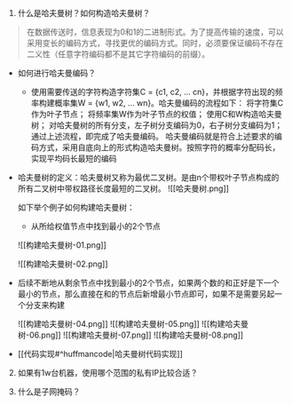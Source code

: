 
1. 什么是哈夫曼树？如何构造哈夫曼树？
> 在数据传送时，信息表现为0和1的二进制形式。为了提高传输的速度，可以采用变长的编码方式，寻找更优的编码方式。同时，必须要保证编码不存在二义性（任意字符编码都不是其它字符编码的前缀）。
- 如何进行哈夫曼编码？

    - 使用需要传送的字符构造字符集C = {c1, c2, ... cn}，并根据字符出现的频率构建概率集W = {w1, w2, ... wn}。哈夫曼编码的流程如下：
        将字符集C作为叶子节点；
        将频率集W作为叶子节点的权值；
        使用C和W构造哈夫曼树；
        对哈夫曼树的所有分支，左子树分支编码为0，右子树分支编码为1；
        通过上述流程，即完成了哈夫曼编码。
		哈夫曼编码就是符合上述要求的编码方式，采用自底向上的形式构造哈夫曼树。按照字符的概率分配码长，实现平均码长最短的编码

- 哈夫曼树的定义：哈夫曼树又称为最优二叉树。是由n个带权叶子节点构成的所有二叉树中带权路径长度最短的二叉树。
  ![[哈夫曼树.png]]
  
  如下举个例子如何构建哈夫曼树：
  - 从所给权值节点中找到最小的2个节点
    
  ![[构建哈夫曼树-01.png]]

  ![[构建哈夫曼树-02.png]]
- 后续不断地从剩余节点中找到最小的2个节点，如果两个数的和正好是下一个最小的节点，那么直接在和的节点后新增最小节点即可，如果不是需要另起一个分支来构建
  
  ![[构建哈夫曼树-04.png]]
  ![[构建哈夫曼树-05.png]]
  ![[构建哈夫曼树-06.png]]
  ![[构建哈夫曼树-07.png]]
  ![[构建哈夫曼树-08.png]]
- [[代码实现#^huffmancode|哈夫曼树代码实现]]

2. 如果有1w台机器，使用哪个范围的私有IP比较合适？
   
3. 什么是子网掩码？
   